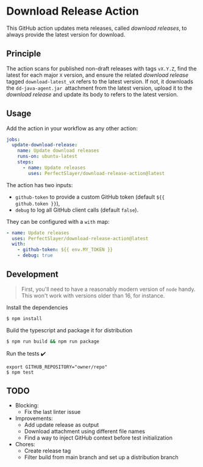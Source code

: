 # Download Release Action

This GitHub action updates meta releases, called _download releases_, to always provide the latest version for download.  

## Principle

The action scans for published non-draft releases with tags `vX.Y.Z`, find the latest for each major `X` version, and ensure the related _download release_ tagged `download-latest_vX` refers to the latest version.
If not, it downloads the `dd-java-agent.jar `attachment from the latest version, upload it to the _download release_ and update its body to refers to the latest version.

## Usage

Add the action in your workflow as any other action: 

```yaml
jobs:
  update-download-release:
    name: Update download releases
    runs-on: ubuntu-latest
    steps:
      - name: Update releases
        uses: PerfectSlayer/download-release-action@latest
```

The action has two inputs:
* `github-token` to provide a custom GitHub token (default `${{ github.token }}`),
* `debug` to log all GitHub client calls (default `false`).

They can be configured with a `with` map:
```yaml
- name: Update releases
  uses: PerfectSlayer/download-release-action@latest
  with:
    - github-token: ${{ env.MY_TOKEN }}
    - debug: true
```

## Development

> First, you'll need to have a reasonably modern version of `node` handy. This won't work with versions older than 16, for instance.

Install the dependencies  
```bash
$ npm install
```

Build the typescript and package it for distribution
```bash
$ npm run build && npm run package
```

Run the tests :heavy_check_mark:  
```
export GITHUB_REPOSITORY="owner/repo"
$ npm test
```

## TODO

* Blocking:
  * Fix the last linter issue
* Improvements:
  * Add update release as output
  * Download attachment using different file names 
  * Find a way to inject GitHub context before test initialization
* Chores:
  * Create release tag 
  * Filter build from main branch and set up a distribution branch
